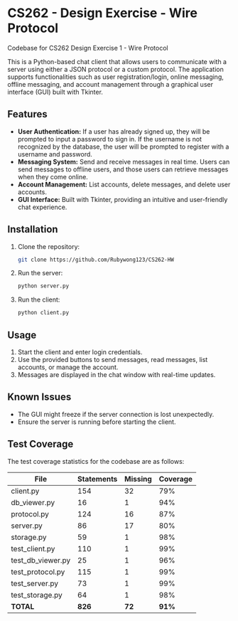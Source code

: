 # CS262 - Design Exercise - Wire Protocol
Codebase for CS262 Design Exercise 1 - Wire Protocol

This is a Python-based chat client that allows users to communicate with a server using either a JSON protocol or a custom protocol. The application supports functionalities such as user registration/login, online messaging, offline messaging, and account management through a graphical user interface (GUI) built with Tkinter.

## Features
- **User Authentication:** If a user has already signed up, they will be prompted to input a password to sign in. If the username is not recognized by the database, the user will be prompted to register with a username and password.
- **Messaging System:** Send and receive messages in real time. Users can send messages to offline users, and those users can retrieve messages when they come online.
- **Account Management:** List accounts, delete messages, and delete user accounts.
- **GUI Interface:** Built with Tkinter, providing an intuitive and user-friendly chat experience.

## Installation
1. Clone the repository:
   ```sh
   git clone https://github.com/Rubywong123/CS262-HW
   ```
2. Run the server:
   ```sh
   python server.py
   ```
3. Run the client:
   ```sh
   python client.py
   ```

## Usage
1. Start the client and enter login credentials.
2. Use the provided buttons to send messages, read messages, list accounts, or manage the account.
3. Messages are displayed in the chat window with real-time updates.

## Known Issues
- The GUI might freeze if the server connection is lost unexpectedly.
- Ensure the server is running before starting the client.

## Test Coverage
The test coverage statistics for the codebase are as follows:

| File              | Statements | Missing | Coverage |
|------------------|------------|----------|------------|
| client.py        | 154        | 32       | 79%        |
| db_viewer.py     | 16         | 1        | 94%        |
| protocol.py      | 124        | 16       | 87%        |
| server.py        | 86         | 17       | 80%        |
| storage.py       | 59         | 1        | 98%        |
| test_client.py   | 110        | 1        | 99%        |
| test_db_viewer.py| 25         | 1        | 96%        |
| test_protocol.py | 115        | 1        | 99%        |
| test_server.py   | 73         | 1        | 99%        |
| test_storage.py  | 64         | 1        | 98%        |
| **TOTAL**        | **826**    | **72**   | **91%**    |

